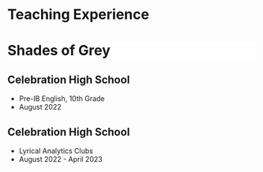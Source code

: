 # Teaching Experience
<h1 style="background-color:rgb(300, 300, 300);">Shades of Grey</h1>

## Celebration High School
- Pre-IB English, 10th Grade
- August 2022

## Celebration High School
- Lyrical Analytics Clubs
- August 2022 - April 2023
